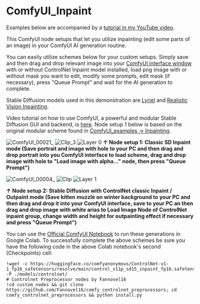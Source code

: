 # ComfyUI_Inpaint
Examples below are accompanied by a [tutorial in my YouTube video](https://youtu.be/4JRnVRTKgh4).

This ComfyUI node setups that let you utilize inpainting (edit some parts of an image) in your ComfyUI AI generation routine.

You can easily utilize schemes below for your custom setups. Simply save and then drag and drop relevant image into your [ComfyUI interface window](https://github.com/comfyanonymous/ComfyUI) with or without ControlNet Inpaint model installed, load png image with or without mask you want to edit, modify some prompts, edit mask (if necessary), press "Queue Prompt" and wait for the AI generation to complete. 

Stable Diffusion models used in this demonstration are [Lyriel](https://civitai.com/models/22922/lyriel?modelVersionId=72396) and [Realistic Vision Inpainting](https://civitai.com/models/4201?modelVersionId=114600).

Video tutorial on how to use ComfyUI, a powerful and modular Stable Diffusion GUI and backend, is [here](https://youtu.be/Ij8k6mBgL3o).
Node setup 1 below is based on the original modular scheme found in [ComfyUI_examples -> Inpainting](https://comfyanonymous.github.io/ComfyUI_examples/inpaint/).

![ComfyUI_00021_](https://github.com/atdigit/ComfyUI_Inpaint/assets/105158639/df90792b-1bc0-4972-b6a0-4b0c5922ab0c)
![Clip_3](https://github.com/atdigit/ComfyUI_Inpaint/assets/105158639/583f0dc1-2cfe-473a-84fb-c0f97ba86404)
![Layer 0](https://github.com/atdigit/ComfyUI_Inpaint/assets/105158639/b55ceb86-2c68-44e0-9284-a841b3f75ff5)
**↑ Node setup 1: Classic SD Inpaint mode (Save portrait and image with hole to your PC and then drag and drop portrait into you ComfyUI interface to load scheme, drag and drop image with hole to "Load image with alpha..." node, then press "Queue Prompt")**

![ComfyUI_00004_](https://github.com/atdigit/ComfyUI_Inpaint/assets/105158639/175a8d55-97fe-41a2-aa3f-70e92e3e7579)
![Clip](https://github.com/atdigit/ComfyUI_Inpaint/assets/105158639/58c08e4a-ac07-4cb9-a297-532e8c673837)
![Layer 1](https://github.com/atdigit/ComfyUI_Inpaint/assets/105158639/c8815b7b-5b80-4bc0-b871-4d30e4f05784)

**↑ Node setup 2: Stable Diffusion with ControlNet classic Inpaint / Outpaint mode (Save kitten muzzle on winter background to your PC and then drag and drop it into your ComfyUI interface, save to your PC an then drag and drop image with white arias to Load Image Node of ControlNet inpaint group, change width and height for outpainting effect if necessary and press "Queue Prompt")**


You can use the [Official ComfyUI Notebook](https://colab.research.google.com/github/comfyanonymous/ComfyUI/blob/master/notebooks/comfyui_colab.ipynb) to run these generations in Google Colab.
To successfully complete the above schemes be sure you have the following code in the above Colab notebook's second (Checkpoints) cell:
<a name="code_to_copy"></a>
```
!wget -c https://huggingface.co/comfyanonymous/ControlNet-v1-1_fp16_safetensors/resolve/main/control_v11p_sd15_inpaint_fp16.safetensors -P ./models/controlnet/
# Controlnet Preprocessor nodes by Fannovel16
!cd custom_nodes && git clone https://github.com/Fannovel16/comfy_controlnet_preprocessors; cd comfy_controlnet_preprocessors && python install.py
